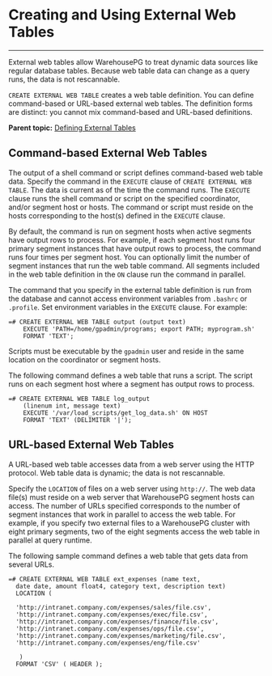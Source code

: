 # Creating and Using External Web Tables
---

External web tables allow WarehousePG to treat dynamic data sources like regular database tables. Because web table data can change as a query runs, the data is not rescannable.

`CREATE EXTERNAL WEB TABLE` creates a web table definition. You can define command-based or URL-based external web tables. The definition forms are distinct: you cannot mix command-based and URL-based definitions.

**Parent topic:** [Defining External Tables](../external/external-tables.html)

## <a id="topic32"></a>Command-based External Web Tables

The output of a shell command or script defines command-based web table data. Specify the command in the `EXECUTE` clause of `CREATE EXTERNAL WEB TABLE`. The data is current as of the time the command runs. The `EXECUTE` clause runs the shell command or script on the specified coordinator, and/or segment host or hosts. The command or script must reside on the hosts corresponding to the host\(s\) defined in the `EXECUTE` clause.

By default, the command is run on segment hosts when active segments have output rows to process. For example, if each segment host runs four primary segment instances that have output rows to process, the command runs four times per segment host. You can optionally limit the number of segment instances that run the web table command. All segments included in the web table definition in the `ON` clause run the command in parallel.

The command that you specify in the external table definition is run from the database and cannot access environment variables from `.bashrc` or `.profile`. Set environment variables in the `EXECUTE` clause. For example:

```
=# CREATE EXTERNAL WEB TABLE output (output text)
    EXECUTE 'PATH=/home/gpadmin/programs; export PATH; myprogram.sh' 
    FORMAT 'TEXT';

```

Scripts must be executable by the `gpadmin` user and reside in the same location on the coordinator or segment hosts.

The following command defines a web table that runs a script. The script runs on each segment host where a segment has output rows to process.

```
=# CREATE EXTERNAL WEB TABLE log_output 
    (linenum int, message text) 
    EXECUTE '/var/load_scripts/get_log_data.sh' ON HOST 
    FORMAT 'TEXT' (DELIMITER '|');

```

## <a id="topic33"></a>URL-based External Web Tables

A URL-based web table accesses data from a web server using the HTTP protocol. Web table data is dynamic; the data is not rescannable.

Specify the `LOCATION` of files on a web server using `http://`. The web data file\(s\) must reside on a web server that WarehousePG segment hosts can access. The number of URLs specified corresponds to the number of segment instances that work in parallel to access the web table. For example, if you specify two external files to a WarehousePG cluster with eight primary segments, two of the eight segments access the web table in parallel at query runtime.

The following sample command defines a web table that gets data from several URLs.

```
=# CREATE EXTERNAL WEB TABLE ext_expenses (name text, 
  date date, amount float4, category text, description text) 
  LOCATION ( 

  'http://intranet.company.com/expenses/sales/file.csv',
  'http://intranet.company.com/expenses/exec/file.csv',
  'http://intranet.company.com/expenses/finance/file.csv',
  'http://intranet.company.com/expenses/ops/file.csv',
  'http://intranet.company.com/expenses/marketing/file.csv',
  'http://intranet.company.com/expenses/eng/file.csv' 

   )
  FORMAT 'CSV' ( HEADER );

```

